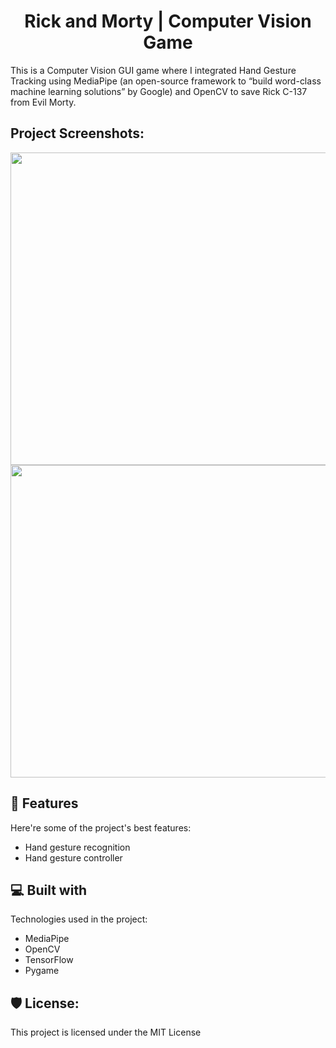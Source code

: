 <h1 align="center" id="title">Rick and Morty | Computer Vision Game</h1>

<p id="description">This is a Computer Vision GUI game where I integrated Hand Gesture Tracking using MediaPipe (an open-source framework to “build word-class machine learning solutions” by Google) and OpenCV to save Rick C-137 from Evil Morty.</p>

<h2>Project Screenshots:</h2>

<img src="https://user-images.githubusercontent.com/48620898/166570859-16d51a02-d01f-4733-99c7-5d3af78d7832.png" width="800" height="500">
<img src="https://user-images.githubusercontent.com/48620898/166571575-1d7660fe-d1be-4818-be73-89fc162a897e.png" width="800" height="500">

  
<h2>🧐 Features</h2>

Here're some of the project's best features:

*   Hand gesture recognition
*   Hand gesture controller

  
  
<h2>💻 Built with</h2>

Technologies used in the project:

*   MediaPipe
*   OpenCV
*   TensorFlow
*   Pygame

<h2>🛡️ License:</h2>

This project is licensed under the MIT License
